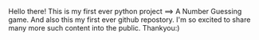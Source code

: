 Hello there!
This is my first ever python project ==> A Number Guessing game.
And also this my first ever github repostory. 
I'm so excited to share many more such content into the public. 
Thankyou:)
